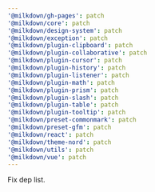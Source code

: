 ```yaml
---
'@milkdown/gh-pages': patch
'@milkdown/core': patch
'@milkdown/design-system': patch
'@milkdown/exception': patch
'@milkdown/plugin-clipboard': patch
'@milkdown/plugin-collaborative': patch
'@milkdown/plugin-cursor': patch
'@milkdown/plugin-history': patch
'@milkdown/plugin-listener': patch
'@milkdown/plugin-math': patch
'@milkdown/plugin-prism': patch
'@milkdown/plugin-slash': patch
'@milkdown/plugin-table': patch
'@milkdown/plugin-tooltip': patch
'@milkdown/preset-commonmark': patch
'@milkdown/preset-gfm': patch
'@milkdown/react': patch
'@milkdown/theme-nord': patch
'@milkdown/utils': patch
'@milkdown/vue': patch
---
```


Fix dep list.

